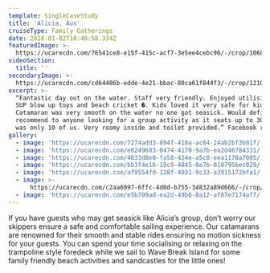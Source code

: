 ```yaml
---
template: SingleCaseStudy
title: 'Alicia, Aus'
cruiseType: Family Gatherings
date: 2018-01-02T10:40:58.334Z
featuredImage: >-
  https://ucarecdn.com/76541ce8-e15f-415c-acf7-3e5ee4cebc96/-/crop/1068x1071/0,174/-/preview/
videoSection:
  title: ''
secondaryImage: >-
  https://ucarecdn.com/cd64486b-edde-4e21-bbac-80ca61f844f3/-/crop/1210x1068/305,0/-/preview/
excerpt: >-
  “Fantastic day out on the water. Staff very friendly. Enjoyed utilising their
  SUP blow up toys and beach cricket �. Kids loved it very safe for kids.
  Catamaran was very smooth on the water no one got seasick. Would definitely
  recommend to anyone looking for a group activity as it seats up to 30 there
  was only 10 of us. Very roomy inside and toilet provided.” Facebook review
gallery:
  - image: 'https://ucarecdn.com/7274add3-894f-418a-ac64-24ab2bf3b91f/'
  - image: 'https://ucarecdn.com/e6249683-0474-4170-9a7b-ea2d46784331/'
  - image: 'https://ucarecdn.com/4633d8e0-fa58-424e-a5c0-eea1178a7005/'
  - image: 'https://ucarecdn.com/bb3f4e16-19c9-4845-8e7b-010795bec029/'
  - image: 'https://ucarecdn.com/af9554fd-128f-4031-9c33-a3915172bfa1/'
  - image: >-
      https://ucarecdn.com/c2aa6997-6ffc-4d0d-b755-34832a89d666/-/crop/1068x972/0,204/-/preview/
  - image: 'https://ucarecdn.com/e5b709ad-ea2d-49b6-8a12-af87e7174aff/'
---
```

If you have guests who may get seasick like Alicia’s group, don’t worry our skippers ensure a safe and comfortable sailing experience. Our catamarans are renowned for their smooth and stable rides ensuring no motion sickness for your guests. You can spend your time socialising or relaxing on the trampoline style foredeck while we sail to Wave Break Island for some family friendly beach activities and sandcastles for the little ones!

